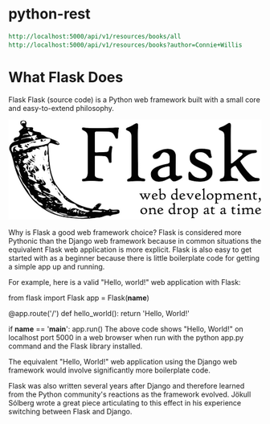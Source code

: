 # python-rest

```REST end-points
http://localhost:5000/api/v1/resources/books/all 
http://localhost:5000/api/v1/resources/books?author=Connie+Willis
```

# What Flask Does

Flask
Flask (source code) is a Python web framework built with a small core and easy-to-extend philosophy.


![Official Flask logo](flask.jpg)

Why is Flask a good web framework choice?
Flask is considered more Pythonic than the Django web framework because in common situations the equivalent Flask web application is more explicit. Flask is also easy to get started with as a beginner because there is little boilerplate code for getting a simple app up and running.

For example, here is a valid "Hello, world!" web application with Flask:

from flask import Flask
app = Flask(__name__)


@app.route('/')
def hello_world():
    return 'Hello, World!'

if __name__ == '__main__':
    app.run()
The above code shows "Hello, World!" on localhost port 5000 in a web browser when run with the python app.py command and the Flask library installed.

The equivalent "Hello, World!" web application using the Django web framework would involve significantly more boilerplate code.

Flask was also written several years after Django and therefore learned from the Python community's reactions as the framework evolved. Jökull Sólberg wrote a great piece articulating to this effect in his experience switching between Flask and Django.